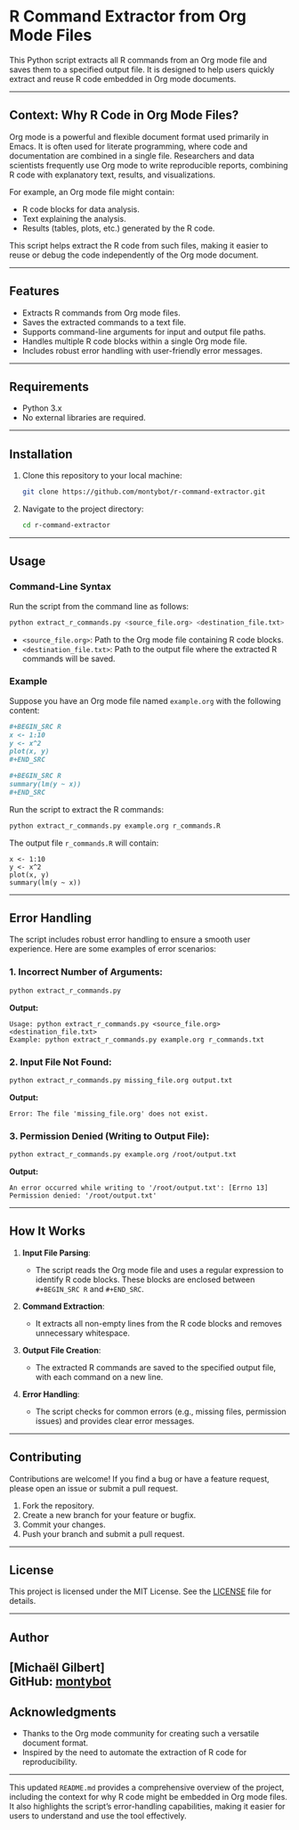 # R Command Extractor from Org Mode Files

This Python script extracts all R commands from an Org mode file and saves them to a specified output file. It is designed to help users quickly extract and reuse R code embedded in Org mode documents.

---

## Context: Why R Code in Org Mode Files?

Org mode is a powerful and flexible document format used primarily in Emacs. It is often used for literate programming, where code and documentation are combined in a single file. Researchers and data scientists frequently use Org mode to write reproducible reports, combining R code with explanatory text, results, and visualizations.

For example, an Org mode file might contain:
- R code blocks for data analysis.
- Text explaining the analysis.
- Results (tables, plots, etc.) generated by the R code.

This script helps extract the R code from such files, making it easier to reuse or debug the code independently of the Org mode document.

---

## Features

- Extracts R commands from Org mode files.
- Saves the extracted commands to a text file.
- Supports command-line arguments for input and output file paths.
- Handles multiple R code blocks within a single Org mode file.
- Includes robust error handling with user-friendly error messages.

---

## Requirements

- Python 3.x
- No external libraries are required.

---

## Installation

1. Clone this repository to your local machine:

   ```bash
   git clone https://github.com/montybot/r-command-extractor.git
   ```

2. Navigate to the project directory:

   ```bash
   cd r-command-extractor
   ```

---

## Usage

### Command-Line Syntax

Run the script from the command line as follows:

```bash
python extract_r_commands.py <source_file.org> <destination_file.txt>
```

- `<source_file.org>`: Path to the Org mode file containing R code blocks.
- `<destination_file.txt>`: Path to the output file where the extracted R commands will be saved.

### Example

Suppose you have an Org mode file named `example.org` with the following content:

```org
#+BEGIN_SRC R
x <- 1:10
y <- x^2
plot(x, y)
#+END_SRC

#+BEGIN_SRC R
summary(lm(y ~ x))
#+END_SRC
```

Run the script to extract the R commands:

```bash
python extract_r_commands.py example.org r_commands.R
```

The output file `r_commands.R` will contain:

```
x <- 1:10
y <- x^2
plot(x, y)
summary(lm(y ~ x))
```

---

## Error Handling

The script includes robust error handling to ensure a smooth user experience. Here are some examples of error scenarios:

### 1. Incorrect Number of Arguments:
```bash
python extract_r_commands.py
```
**Output:**
```
Usage: python extract_r_commands.py <source_file.org> <destination_file.txt>
Example: python extract_r_commands.py example.org r_commands.txt
```

### 2. Input File Not Found:
```bash
python extract_r_commands.py missing_file.org output.txt
```
**Output:**
```
Error: The file 'missing_file.org' does not exist.
```

### 3. Permission Denied (Writing to Output File):
```bash
python extract_r_commands.py example.org /root/output.txt
```
**Output:**
```
An error occurred while writing to '/root/output.txt': [Errno 13] Permission denied: '/root/output.txt'
```

---

## How It Works

1. **Input File Parsing**:
   - The script reads the Org mode file and uses a regular expression to identify R code blocks. These blocks are enclosed between `#+BEGIN_SRC R` and `#+END_SRC`.

2. **Command Extraction**:
   - It extracts all non-empty lines from the R code blocks and removes unnecessary whitespace.

3. **Output File Creation**:
   - The extracted R commands are saved to the specified output file, with each command on a new line.

4. **Error Handling**:
   - The script checks for common errors (e.g., missing files, permission issues) and provides clear error messages.

---

## Contributing

Contributions are welcome! If you find a bug or have a feature request, please open an issue or submit a pull request.

1. Fork the repository.
2. Create a new branch for your feature or bugfix.
3. Commit your changes.
4. Push your branch and submit a pull request.

---

## License

This project is licensed under the MIT License. See the [LICENSE](LICENSE) file for details.

---

## Author

[Michaël Gilbert]  
GitHub: [montybot](https://github.com/montybot)  
---

## Acknowledgments

- Thanks to the Org mode community for creating such a versatile document format.
- Inspired by the need to automate the extraction of R code for reproducibility.

---

This updated `README.md` provides a comprehensive overview of the project, including the context for why R code might be embedded in Org mode files. It also highlights the script’s error-handling capabilities, making it easier for users to understand and use the tool effectively.
